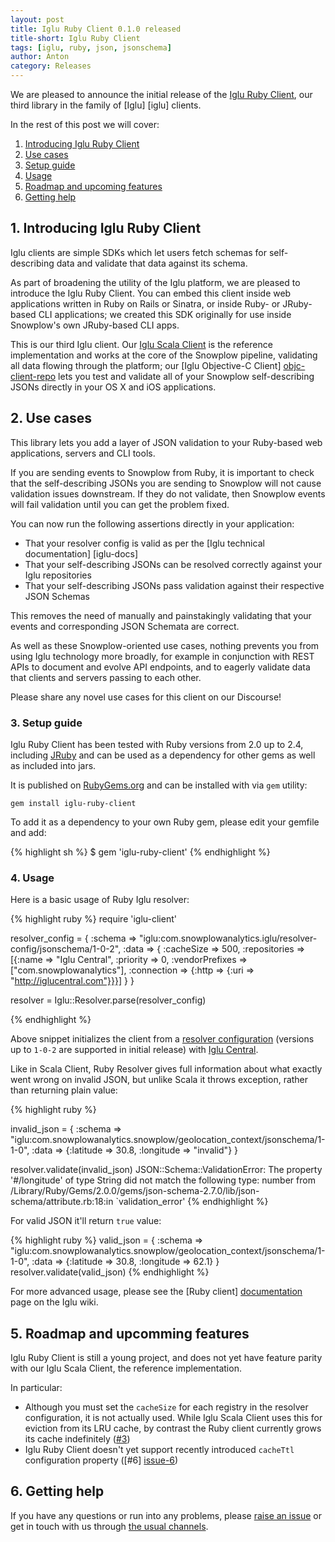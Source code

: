 ```yaml
---
layout: post
title: Iglu Ruby Client 0.1.0 released
title-short: Iglu Ruby Client
tags: [iglu, ruby, json, jsonschema]
author: Anton
category: Releases
---
```


We are pleased to announce the initial release of the [Iglu Ruby Client][repo], our third library in the family of [Iglu] [iglu] clients.

In the rest of this post we will cover:

1. [Introducing Iglu Ruby Client](/blog/2017-02-08-iglu-ruby-client-0.1.0-released/#intro)
2. [Use cases](/blog/2017-02-08-iglu-ruby-client-0.1.0-released/#use-cases)
3. [Setup guide](/blog/2017-02-08-iglu-ruby-client-0.1.0-released/#setup-guide)
4. [Usage](/blog/2017-02-08-iglu-ruby-client-0.1.0-released/#usage)
5. [Roadmap and upcoming features](/blog/2017-02-08-iglu-ruby-client-0.1.0-released/#roadmap)
6. [Getting help](/blog/2017-02-08-iglu-ruby-client-0.1.0-released/#help)

<!--more-->

<h2 id="intro">1. Introducing Iglu Ruby Client</h2>

Iglu clients are simple SDKs which let users fetch schemas for self-describing data and validate that data against its schema.

As part of broadening the utility of the Iglu platform, we are pleased to introduce the Iglu Ruby Client. You can embed this client inside web applications written in Ruby on Rails or Sinatra, or inside Ruby- or JRuby-based CLI applications; we created this SDK originally for use inside Snowplow's own JRuby-based CLI apps.

This is our third Iglu client. Our [Iglu Scala Client][scala-client-repo] is the reference implementation and works at the core of the Snowplow pipeline, validating all data flowing through the platform; our [Iglu Objective-C Client] [objc-client-repo] lets you test and validate all of your Snowplow self-describing JSONs directly in your OS X and iOS applications.

<h2 id="use-cases">2. Use cases</h2>

This library lets you add a layer of JSON validation to your Ruby-based web applications, servers and CLI tools.

If you are sending events to Snowplow from Ruby, it is important to check that the self-describing JSONs you are sending to Snowplow will not cause validation issues downstream. If they do not validate, then Snowplow events will fail validation until you can get the problem fixed.

You can now run the following assertions directly in your application:

* That your resolver config is valid as per the [Iglu technical documentation] [iglu-docs]
* That your self-describing JSONs can be resolved correctly against your Iglu repositories
* That your self-describing JSONs pass validation against their respective JSON Schemas

This removes the need of manually and painstakingly validating that your events and corresponding JSON Schemata are correct.

As well as these Snowplow-oriented use cases, nothing prevents you from using Iglu technology more broadly, for example in conjunction with REST APIs to document and evolve API endpoints, and to eagerly validate data that clients and servers passing to each other.

Please share any novel use cases for this client on our Discourse!

<h3 id="setup-guide">3. Setup guide</h3>

Iglu Ruby Client has been tested with Ruby versions from 2.0 up to 2.4, including [JRuby][jruby] and can be used as a dependency for other gems as well as included into jars.

It is published on [RubyGems.org][rubygems] and can be installed with via `gem` utility:

`gem install iglu-ruby-client`

To add it as a dependency to your own Ruby gem, please edit your gemfile and add:

{% highlight sh %}
$ gem 'iglu-ruby-client'
{% endhighlight %}

<h3 id="usage">4. Usage</h3>

Here is a basic usage of Ruby Iglu resolver:

{% highlight ruby %}
require 'iglu-client'

resolver_config = {
 :schema => "iglu:com.snowplowanalytics.iglu/resolver-config/jsonschema/1-0-2",
 :data => {
   :cacheSize => 500,
   :repositories => [{:name => "Iglu Central", :priority => 0, :vendorPrefixes => ["com.snowplowanalytics"], :connection => {:http => {:uri => "http://iglucentral.com"}}}]
  }
}

resolver = Iglu::Resolver.parse(resolver_config)

{% endhighlight %}

Above snippet initializes the client from a [resolver configuration][resolver-config] (versions up to `1-0-2` are supported in initial release) with [Iglu Central][iglu-central].

Like in Scala Client, Ruby Resolver gives full information about what exactly went wrong on invalid JSON, but unlike Scala it throws exception, rather than returning plain value:

{% highlight ruby %}

invalid_json = {
  :schema => "iglu:com.snowplowanalytics.snowplow/geolocation_context/jsonschema/1-1-0", 
  :data => {:latitude => 30.8, :longitude => "invalid"}
}

resolver.validate(invalid_json)
JSON::Schema::ValidationError: The property '#/longitude' of type String did not match the following type: number
from /Library/Ruby/Gems/2.0.0/gems/json-schema-2.7.0/lib/json-schema/attribute.rb:18:in `validation_error'
{% endhighlight %}

For valid JSON it'll return `true` value:

{% highlight ruby %}
valid_json = {
  :schema => "iglu:com.snowplowanalytics.snowplow/geolocation_context/jsonschema/1-1-0", 
  :data => {:latitude => 30.8, :longitude => 62.1}
}
resolver.validate(valid_json)
{% endhighlight %}

For more advanced usage, please see the [Ruby client] [documentation] page on the Iglu wiki.

<h2 id="roadmap">5. Roadmap and upcomming features</h2>

Iglu Ruby Client is still a young project, and does not yet have feature parity with our Iglu Scala Client, the reference implementation.

In particular:

* Although you must set the `cacheSize` for each registry in the resolver configuration, it is not actually used. While Iglu Scala Client uses this for eviction from its LRU cache, by contrast the Ruby client currently grows its cache indefinitely ([#3][issue-3])
* Iglu Ruby Client doesn't yet support recently introduced `cacheTtl` configuration property ([#6] [issue-6])

<h2 id="help">6. Getting help</h2>

If you have any questions or run into any problems, please [raise an issue][issues] or get in touch with us through [the usual channels][talk-to-us].

[iglu-repo]: https://github.com/snowplow/iglu

[scala-client-repo]: https://github.com/snowplow/iglu-scala-client
[objc-client-repo]: https://github.com/snowplow/iglu-objc-client
[resolver-config]: https://github.com/snowplow/iglu/wiki/Iglu-client-configuration
[iglu-central]: https://github.com/snowplow/iglu-central/

[rubygems]: https://rubygems.org/
[jruby]: http://jruby.org/
[warbler]: https://github.com/jruby/warbler

[documentation]: https://github.com/snowplow/iglu/wiki/Ruby-client

[repo]: https://github.com/snowplow/iglu-ruby-client
[issues]: https://github.com/snowplow/snowplow/iglu-ruby-client/issues
[issue-3]: https://github.com/snowplow/iglu-ruby-client/issues/3
[issue-6]: https://github.com/snowplow/iglu-ruby-client/issues/6
[talk-to-us]: https://github.com/snowplow/snowplow/wiki/Talk-to-us
